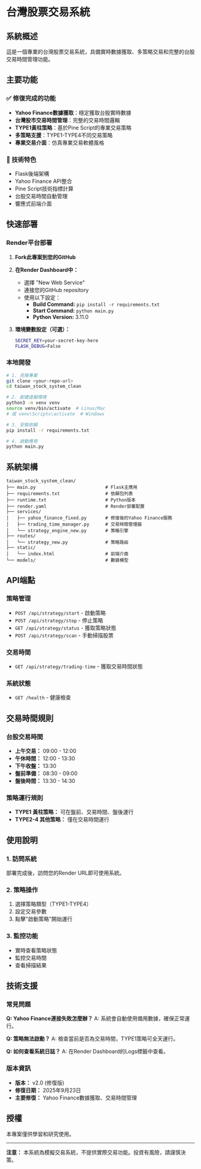 # 台灣股票交易系統

## 系統概述

這是一個專業的台灣股票交易系統，具備實時數據獲取、多策略交易和完整的台股交易時間管理功能。

## 主要功能

### ✅ 修復完成的功能
- **Yahoo Finance數據獲取**：穩定獲取台股實時數據
- **台灣股市交易時間管理**：完整的交易時間邏輯
- **TYPE1黃柱策略**：基於Pine Script的專業交易策略
- **多策略支援**：TYPE1-TYPE4不同交易策略
- **專業交易介面**：仿真專業交易軟體風格

### 🔧 技術特色
- Flask後端架構
- Yahoo Finance API整合
- Pine Script技術指標計算
- 台股交易時間自動管理
- 響應式前端介面

## 快速部署

### Render平台部署

1. **Fork此專案到您的GitHub**
2. **在Render Dashboard中：**
   - 選擇 "New Web Service"
   - 連接您的GitHub repository
   - 使用以下設定：
     - **Build Command:** `pip install -r requirements.txt`
     - **Start Command:** `python main.py`
     - **Python Version:** 3.11.0

3. **環境變數設定（可選）：**
   ```bash
   SECRET_KEY=your-secret-key-here
   FLASK_DEBUG=False
   ```

### 本地開發

```bash
# 1. 克隆專案
git clone <your-repo-url>
cd taiwan_stock_system_clean

# 2. 創建虛擬環境
python3 -m venv venv
source venv/bin/activate  # Linux/Mac
# 或 venv\Scripts\activate  # Windows

# 3. 安裝依賴
pip install -r requirements.txt

# 4. 啟動應用
python main.py
```

## 系統架構

```
taiwan_stock_system_clean/
├── main.py                          # Flask主應用
├── requirements.txt                 # 依賴包列表
├── runtime.txt                      # Python版本
├── render.yaml                      # Render部署配置
├── services/
│   ├── yahoo_finance_fixed.py       # 修復後的Yahoo Finance服務
│   ├── trading_time_manager.py      # 交易時間管理器
│   └── strategy_engine_new.py       # 策略引擎
├── routes/
│   └── strategy_new.py              # 策略路由
├── static/
│   └── index.html                   # 前端介面
└── models/                          # 數據模型
```

## API端點

### 策略管理
- `POST /api/strategy/start` - 啟動策略
- `POST /api/strategy/stop` - 停止策略
- `GET /api/strategy/status` - 獲取策略狀態
- `POST /api/strategy/scan` - 手動掃描股票

### 交易時間
- `GET /api/strategy/trading-time` - 獲取交易時間狀態

### 系統狀態
- `GET /health` - 健康檢查

## 交易時間規則

### 台股交易時間
- **上午交易：** 09:00 - 12:00
- **午休時間：** 12:00 - 13:30
- **下午收盤：** 13:30
- **盤前準備：** 08:30 - 09:00
- **盤後時間：** 13:30 - 14:30

### 策略運行規則
- **TYPE1 黃柱策略：** 可在盤前、交易時間、盤後運行
- **TYPE2-4 其他策略：** 僅在交易時間運行

## 使用說明

### 1. 訪問系統
部署完成後，訪問您的Render URL即可使用系統。

### 2. 策略操作
1. 選擇策略類型（TYPE1-TYPE4）
2. 設定交易參數
3. 點擊"啟動策略"開始運行

### 3. 監控功能
- 實時查看策略狀態
- 監控交易時間
- 查看掃描結果

## 技術支援

### 常見問題

**Q: Yahoo Finance連接失敗怎麼辦？**
A: 系統會自動使用備用數據，確保正常運行。

**Q: 策略無法啟動？**
A: 檢查當前是否為交易時間，TYPE1策略可全天運行。

**Q: 如何查看系統日誌？**
A: 在Render Dashboard的Logs標籤中查看。

### 版本資訊
- **版本：** v2.0 (修復版)
- **修復日期：** 2025年9月23日
- **主要修復：** Yahoo Finance數據獲取、交易時間管理

## 授權

本專案僅供學習和研究使用。

---

**注意：** 本系統為模擬交易系統，不提供實際交易功能。投資有風險，請謹慎決策。
